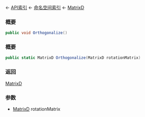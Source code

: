 ← [API索引](Api-Index) ← [命名空间索引](Namespace-Index) ← [MatrixD](VRageMath.MatrixD)

### 概要

```csharp
public void Orthogonalize()
```

### 概要

```csharp
public static MatrixD Orthogonalize(MatrixD rotationMatrix)
```

### 返回

[MatrixD](VRageMath.MatrixD)

### 参数

* [MatrixD](VRageMath.MatrixD) rotationMatrix
